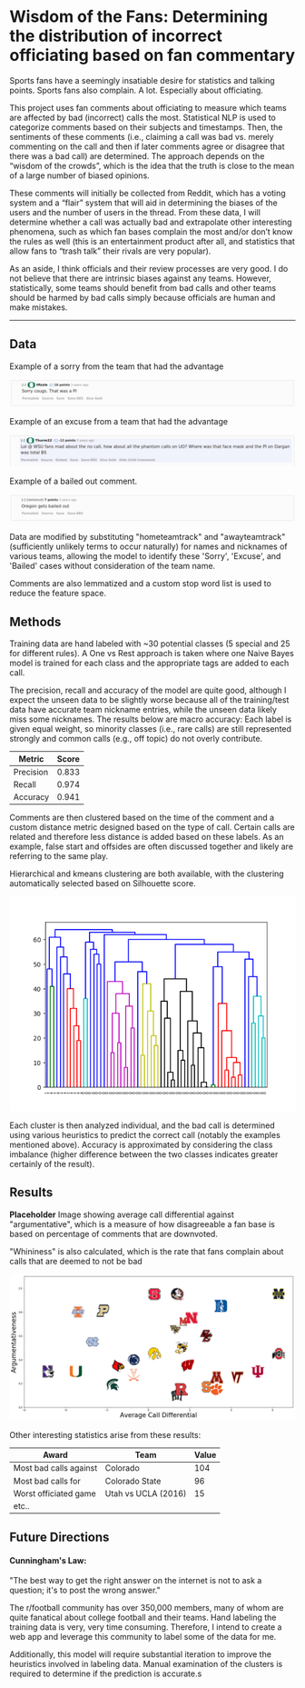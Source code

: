 # Wisdom of the Fans: Determining the distribution of incorrect officiating based on fan commentary

Sports fans have a seemingly insatiable desire for statistics and talking points. Sports fans also complain. A lot. Especially about officiating.

This project uses fan comments about officiating to measure which teams are affected by bad (incorrect) calls the most. Statistical NLP is used to  categorize comments based on their subjects and timestamps. Then, the sentiments of these comments (i.e., claiming a call was bad vs. merely commenting on the call and then if later comments agree or disagree that there was a bad call) are determined. The approach depends on the “wisdom of the crowds”, which is the idea that the truth is close to the mean of a large number of biased opinions.

These comments will initially be collected from Reddit, which has a voting system and a “flair” system that will aid in determining the biases of the users and the number of users in the thread. From these data, I will determine whether a call was actually bad and extrapolate other interesting phenomena, such as which fan bases complain the most and/or don’t know the rules as well (this is an entertainment product after all, and statistics that allow fans to “trash talk” their rivals are very popular).

As an aside, I think officials and their review processes are very good. I do not believe that there are intrinsic biases against any teams. However, statistically, some teams should benefit from bad calls and other teams should be harmed by bad calls simply because officials are human and make mistakes.

***
## Data

Example of a sorry from the team that had the advantage

![Sorry](/writeup/sorry2_ore.png)

Example of an excuse from a team that had the advantage

![Excuse](/writeup/excuse2_ore.png)

Example of a bailed out comment.

![Bailed out](/writeup/bailed.png)


Data are modified by substituting "hometeamtrack" and "awayteamtrack" (sufficiently unlikely terms to occur naturally) for names and nicknames of various teams, allowing the model to identify these 'Sorry', 'Excuse', and 'Bailed' cases without consideration of the team name.

Comments are also lemmatized and a custom stop word list is used to reduce the feature space.

## Methods

Training data are hand labeled with ~30 potential classes (5 special and 25 for different rules). A One vs Rest approach is taken where one Naive Bayes model is trained for each class and the appropriate tags are added to each call.

The precision, recall and accuracy of the model are quite good, although I expect the unseen data to be
slightly worse because all of the training/test data have accurate team nickname entries, while the unseen
data likely miss some nicknames. The results below are macro accuracy: Each label is given equal weight,
so minority classes (i.e., rare calls) are still represented strongly and common calls (e.g., off topic) do not
overly contribute.

 Metric      | Score
 ---         | ---
 Precision   | 0.833         
 Recall      | 0.974         
 Accuracy    | 0.941

Comments are then clustered based on the time of the comment and a custom distance metric designed based on the type of call. Certain calls are related and therefore less distance is added based on these labels. As an example, false start and offsides are often discussed together and likely are referring to the same play.

Hierarchical and kmeans clustering are both available, with the clustering automatically selected based on Silhouette score.

![Sample image](/writeup/dendrogram.png)


Each cluster is then analyzed individual, and the bad call is determined using various heuristics to predict the correct call (notably the examples mentioned above). Accuracy is approximated by considering the class imbalance (higher difference between the two classes indicates greater certainly of the result).

 ## Results

**Placeholder** Image showing average call differential against "argumentative", which is a measure of how disagreeable a fan base is based on percentage of comments that are downvoted.

"Whininess" is also calculated, which is the rate that fans complain about calls that are deemed to not be bad

 ![Sample image](/writeup/sample.png)


Other interesting statistics arise from these results:

 Award                    | Team                  | Value
 ---                      | ---                   | ---
 Most bad calls against   | Colorado              | 104
 Most bad calls for       | Colorado State        |  96    
 Worst officiated game    | Utah vs UCLA (2016)   | 15
 etc..                    |                       |


 ## Future Directions

 #### Cunningham's Law:
 "The best way to get the right answer on the internet is not to ask a question; it's to post the wrong answer."

 The r/football community has over 350,000 members, many of whom are quite fanatical about college football and their teams. Hand labeling the training data is very, very time consuming. Therefore, I intend to create a web app and leverage this community to label some of the data for me.

 Additionally, this model will require substantial iteration to improve the heuristics involved in labeling data. Manual examination of the clusters is required to determine if the prediction is accurate.s
